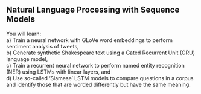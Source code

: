 ## Natural Language Processing with Sequence Models
You will learn:  
a) Train a neural network with GLoVe word embeddings to perform sentiment analysis of tweets,  
b) Generate synthetic Shakespeare text using a Gated Recurrent Unit (GRU) language model,  
c) Train a recurrent neural network to perform named entity recognition (NER) using LSTMs with linear layers, and   
d) Use so-called ‘Siamese’ LSTM models to compare questions in a corpus and identify those that are worded differently but have the same meaning. 
